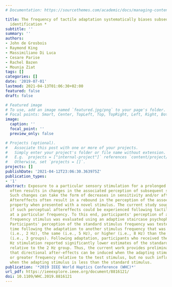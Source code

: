 ```yaml
---
# Documentation: https://sourcethemes.com/academic/docs/managing-content/

title: The frequency of tactile adaptation systematically biases subsequent frequency
  identification *
subtitle: ''
summary: ''
authors:
- John de Grosbois
- Raymond King
- Massimiliano Di Luca
- Cesare Parise
- Rachel Bazen
- Mounia Ziat
tags: []
categories: []
date: '2019-07-01'
lastmod: 2021-04-13T01:06:30+02:00
featured: false
draft: false

# Featured image
# To use, add an image named `featured.jpg/png` to your page's folder.
# Focal points: Smart, Center, TopLeft, Top, TopRight, Left, Right, BottomLeft, Bottom, BottomRight.
image:
  caption: ''
  focal_point: ''
  preview_only: false

# Projects (optional).
#   Associate this post with one or more of your projects.
#   Simply enter your project's folder or file name without extension.
#   E.g. `projects = ["internal-project"]` references `content/project/deep-learning/index.md`.
#   Otherwise, set `projects = []`.
projects: []
publishDate: '2021-04-12T23:06:30.363975Z'
publication_types:
- '1'
abstract: Exposure to a particular sensory stimulation for a prolonged period of time
  often results in changes in the associated perception of subsequent stimulation.
  Such changes can take the form of decreases in sensitivity and/or aftereffects.
  Aftereffects often result in a rebound in the perception of the associated stimulus
  property when presented with a novel stimulus. The current study sought to determine
  if such perceptual aftereffects could be experienced following tactile stimulation
  at a particular frequency. To this end, participants' perception of a 5 Hz standard
  frequency stimulus was evaluated using an adaptive staircase psychophysical paradigm.
  Participants' perception of the standard stimulus frequency was tested a second
  time following the adaptation to another stimulus frequency that was either lower
  (i.e., 2 Hz), the same (i.e., 5 Hz), or higher (i.e., 8 Hz) than the standard stimulus
  (i.e., 3 groups). Following adaptation, participants who received the 5 Hz or 8
  Hz stimulation reported significantly lower estimates of the standard stimulus frequency
  relative to the 2 Hz group. Thus, the current work provides preliminary evidence
  that directional after-effects can be induced when the adapting stimulus is of equal
  or greater frequency relative to the test stimulus, but no such influence is observed
  when the adapting stimulus is less than the standard stimulus.
publication: '*2019 IEEE World Haptics Conference (WHC)*'
url_pdf: https://ieeexplore.ieee.org/document/8816121/
doi: 10.1109/WHC.2019.8816121
---
```

